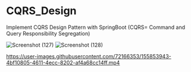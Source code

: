 # CQRS_Design
Implement CQRS Design Pattern with SpringBoot (CQRS= Command and Query Responsibility Segregation)


![Screenshot (127)](https://user-images.githubusercontent.com/72166353/155853941-bcc49b3b-64a4-407a-b830-cfdb628c167a.png)
![Screenshot (128)](https://user-images.githubusercontent.com/72166353/155853942-8af32299-ca16-4fa3-8ff3-9ed1f38908bc.png)

https://user-images.githubusercontent.com/72166353/155853943-4bf10805-4611-4ecc-8202-af4a68cc14ff.mp4
